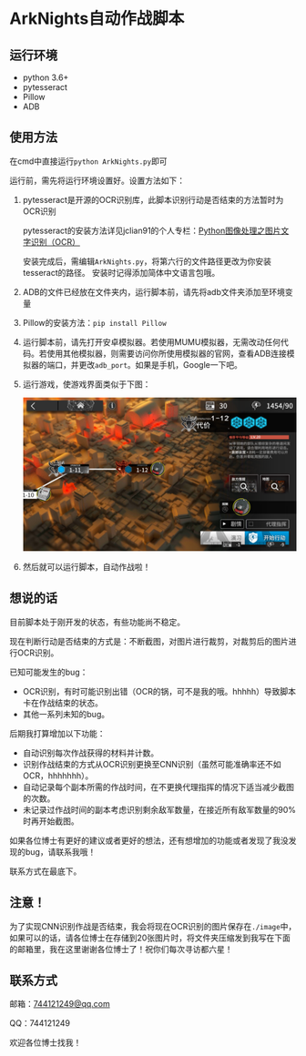 # ArkNights自动作战脚本

## 运行环境

+ python 3.6+
+ pytesseract
+ Pillow
+ ADB

## 使用方法

在cmd中直接运行`python ArkNights.py`即可

运行前，需先将运行环境设置好。设置方法如下：

1. pytesseract是开源的OCR识别库，此脚本识别行动是否结束的方法暂时为OCR识别

   pytesseract的安装方法详见jclian91的个人专栏：[Python图像处理之图片文字识别（OCR）](https://segmentfault.com/a/1190000015233393)

   安装完成后，需编辑`ArkNights.py`，将第六行的文件路径更改为你安装tesseract的路径。
   安装时记得添加简体中文语言包哦。
   
2. ADB的文件已经放在文件夹内，运行脚本前，请先将adb文件夹添加至环境变量

3. Pillow的安装方法：`pip install Pillow`

4. 运行脚本前，请先打开安卓模拟器。若使用MUMU模拟器，无需改动任何代码。若使用其他模拟器，则需要访问你所使用模拟器的官网，查看ADB连接模拟器的端口，并更改`adb_port`。如果是手机，Google一下吧。

5. 运行游戏，使游戏界面类似于下图：

   ![example](ArkNights-combat-script/screencap/example.png)

6. 然后就可以运行脚本，自动作战啦！

## 想说的话

目前脚本处于刚开发的状态，有些功能尚不稳定。

现在判断行动是否结束的方式是：不断截图，对图片进行裁剪，对裁剪后的图片进行OCR识别。

已知可能发生的bug：

+ OCR识别，有时可能识别出错（OCR的锅，可不是我的哦。hhhhh）导致脚本卡在作战结束的状态。
+ 其他一系列未知的bug。

后期我打算增加以下功能：

+ 自动识别每次作战获得的材料并计数。
+ 识别作战结束的方式从OCR识别更换至CNN识别（虽然可能准确率还不如OCR，hhhhhhh）。
+ 自动记录每个副本所需的作战时间，在不更换代理指挥的情况下适当减少截图的次数。
+ 未记录过作战时间的副本考虑识别剩余敌军数量，在接近所有敌军数量的90%时再开始截图。

如果各位博士有更好的建议或者更好的想法，还有想增加的功能或者发现了我没发现的bug，请联系我哦！

联系方式在最底下。

## 注意！

为了实现CNN识别作战是否结束，我会将现在OCR识别的图片保存在`./image`中，如果可以的话，请各位博士在存储到20张图片时，将文件夹压缩发到我写在下面的邮箱里，我在这里谢谢各位博士了！祝你们每次寻访都六星！

## 联系方式

邮箱：744121249@qq.com

QQ：744121249

欢迎各位博士找我！
